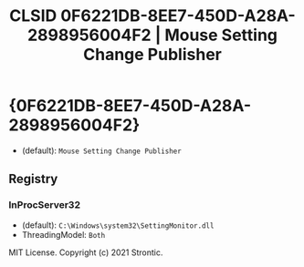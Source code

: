 ﻿---
title: "CLSID 0F6221DB-8EE7-450D-A28A-2898956004F2 | Mouse Setting Change Publisher"
excerpt: What is COM-Object CLSID 0F6221DB-8EE7-450D-A28A-2898956004F2?
---

# {0F6221DB-8EE7-450D-A28A-2898956004F2}

* (default): `Mouse Setting Change Publisher`

## Registry


### InProcServer32

* (default): `C:\Windows\system32\SettingMonitor.dll`
* ThreadingModel: `Both`

MIT License. Copyright (c) 2021 Strontic.


